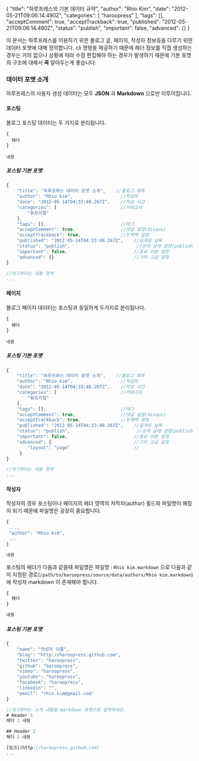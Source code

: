 {
    "title": "하루프레스의 기본 데이터 규약",
    "author": "Rhio Kim",
    "date": "2012-05-21T09:06:14.490Z",
    "categories": [
        "haroopress"
    ],
    "tags": [],
    "acceptComment": true,
    "acceptTrackback": true,
    "published": "2012-05-21T09:06:14.490Z",
    "status": "publish",
    "important": false,
    "advanced": {}
}

이 문서는 하루프레스를 이용하기 위한 블로그 글, 페이지, 작성자 정보등을 다루기 위한 데이터 포맷에 대해 정의합니다.
cli 명령을 제공하기 때문에 헤더 정보를 직접 생성하는 경우는 거의 없으나 상황에 따라 수정 편집해야 하는 경우가 발생하기 때문에
기본 포맷의 구조에 대해서 **꼭** 알아두는게 좋습니다.

### 데이터 포맷 소개
하루프레스의 사용자 생성 데이터는 모두 **JSON** 과 **Markdown** 으로만 이루어집니다.


#### 포스팅
블로그 포스팅 데이터는 두 가지로 분리됩니다.

```
{
  헤더
}

내용
```

##### 포스팅 기본 포맷
```js
{
    "title": "하루프레스 데이터 포맷 소개",    //블로그 제목
    "author": "Rhio kim",                  //작성자
    "date": "2012-05-14T04:33:48.267Z",    //작성 시간
    "categories": [                        //카테고리
        "튜토리얼" 
    ],
    "tags": [],                            //태그
    "acceptComment": true,                 //댓글 설정(disqus)
    "acceptTrackback": true,               //트랙백 설정
    "published": "2012-05-14T04:33:48.267Z",    //공개된 날짜
    "status": "publish",                         //공개 상태 설정(publish or draft)
    "important": false,                         //중요 리본 설정
    "advanced": {}                              //기타 고급 설정
}

//여기부터는 내용 영역
...
```


#### 페이지
블로그 페이지 데이터는 포스팅과 동일하게 두가지로 분리됩니다.

```
{
  헤더
}

내용
```

##### 포스팅 기본 포맷
```js
{
    "title": "하루프레스 데이터 포맷 소개",    //블로그 제목
    "author": "Rhio kim",                  //작성자
    "date": "2012-05-14T04:33:48.267Z",    //작성 시간
    "categories": [                        //카테고리
        "튜토리얼" 
    ],
    "tags": [],                            //태그
    "acceptComment": true,                 //댓글 설정(disqus)
    "acceptTrackback": true,               //트랙백 설정
    "published": "2012-05-14T04:33:48.267Z",    //공개된 날짜
    "status": "publish",                         //공개 상태 설정(publish or draft)
    "important": false,                         //중요 리본 설정
    "advanced": {                               //기타 고급 설정
        "layout": "page"                        //
     }                              
}

//여기부터는 내용 영역
...
```

#### 작성자
작성자의 경우 포스팅이나 페이지의 헤더 영역의 저작자(author) 필드와 파일명이 매칭이 되기 때문에 파일명은 굉장히 중요합니다.

```js
{
 ...,
 "author": "Rhio kim",
 ...
}

내용
```

포스팅의 헤더가 다음과 같을때 파일명은 파일명 : `Rhio kim.markdown` 으로 다음과 같이 지정된 경로(`/path/to/haroopress/source/data/authors/Rhio kim.markdown`)에 작성자 markdown 이 존재해야 합니다.

```js
{
  헤더
}

내용
```

##### 포스팅 기본 포맷
```js
{
    "name": "작성자 이름",
    "blog": "http://haroopress.github.com",
    "twitter": "haroopress",
    "github": "haroopress",
    "vimeo": "haroopress",
    "youtube": "haroopress",
    "facebook": "haroopress",
    "linkedin": "",
    "email": "rhio.kim@gmail.com"
}

//여기부터는 소개 내용을 markdown 포맷으로 입력하세요.
# Header 1
헤더 1 내용

## Header 2
헤더 2 내용

[링크](http://haroopress.github.com)
...
```
